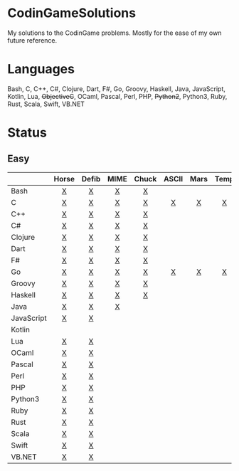 # CodinGameSolutions
My solutions to the CodinGame problems. Mostly for the ease of my own future reference.

# Languages
Bash, C, C++, C#, Clojure, Dart, F#, Go, Groovy, Haskell, Java, JavaScript, Kotlin, Lua, ~~ObjectiveC~~, OCaml, Pascal, Perl, PHP, ~~Python2~~, Python3, Ruby, Rust, Scala, Swift, VB.NET

# Status
## Easy

|            | Horse   | Defib   | MIME    | Chuck  | ASCII  | Mars   | Temp   | Thor | Descent | Onboard |
| ---------- |:-------:|:-------:|:-------:|:------:|:------:|:------:|:------:|:----:|:-------:|:-------:|
| Bash       | [X][1]  | [X][2]  | [X][3]  | [X][4] |        |        |        |      |         |         |
| C          | [X][11] | [X][12] | [X][13] | [X][14]| [X][15]| [X][16]| [X][17]|      |         |         |
| C++        | [X][21] | [X][22] | [X][23] | [X][24]|        |        |        |      |         |         |
| C#         | [X][31] | [X][32] | [X][33] | [X][34]|        |        |        |      |         |         |
| Clojure    | [X][41] | [X][42] | [X][43] | [X][44]|        |        |        |      |         |         |
| Dart       | [X][51] | [X][52] | [X][53] | [X][54]|        |        |        |      |         |         |
| F#         | [X][61] | [X][62] | [X][63] | [X][64]|        |        |        |      |         |         |
| Go         | [X][71] | [X][72] | [X][73] | [X][74]| [X][75]| [X][76]| [X][77]|      |         |         |
| Groovy     | [X][81] | [X][82] | [X][83] | [X][84]|        |        |        |      |         |         |
| Haskell    | [X][91] | [X][92] | [X][93] | [X][94]|        |        |        |      |         |         |
| Java       | [X][101]| [X][102]| [X][103]|        |        |        |        |      |         |         |
| JavaScript | [X][111]| [X][112]|         |        |        |        |        |      |         |         |
| Kotlin     |         |         |         |        |        |        |        |      |         |         |
| Lua        | [X][131]| [X][132]|         |        |        |        |        |      |         |         |
| OCaml      | [X][141]| [X][142]|         |        |        |        |        |      |         |         |
| Pascal     | [X][151]| [X][152]|         |        |        |        |        |      |         |         |
| Perl       | [X][161]| [X][162]|         |        |        |        |        |      |         |         |
| PHP        | [X][171]| [X][172]|         |        |        |        |        |      |         |         |
| Python3    | [X][181]| [X][182]|         |        |        |        |        |      |         |         |
| Ruby       | [X][191]| [X][192]|         |        |        |        |        |      |         |         |
| Rust       | [X][201]| [X][202]|         |        |        |        |        |      |         |         |
| Scala      | [X][211]| [X][212]|         |        |        |        |        |      |         |         |
| Swift      | [X][221]| [X][222]|         |        |        |        |        |      |         |         |
| VB.NET     | [X][231]| [X][232]|         |        |        |        |        |      |         |         |

[1]: Easy/Horse-racing%20Duals/main.bash
[2]: Easy/Defibrillators/main.bash
[3]: Easy/MIME%20Type/main.bash
[4]: Easy/Chuck%20Norris/main.bash

[11]: Easy/Horse-racing%20Duals/main.c
[12]: Easy/Defibrillators/main.c
[13]: Easy/MIME%20Type/main.c
[14]: Easy/Chuck%20Norris/main.c
[15]: Easy/ASCII%20Art/main.c
[16]: Easy/Mars%20Lander/main.c
[17]: Easy/Temperatures/main.c

[21]: Easy/Horse-racing%20Duals/main.cpp
[22]: Easy/Defibrillators/main.cpp
[23]: Easy/MIME%20Type/main.cpp
[24]: Easy/Chuck%20Norris/main.cpp

[31]: Easy/Horse-racing%20Duals/main.cs
[32]: Easy/Defibrillators/main.cs
[33]: Easy/MIME%20Type/main.cs
[34]: Easy/Chuck%20Norris/main.cs

[41]: Easy/Horse-racing%20Duals/main.clj
[42]: Easy/Defibrillators/main.clj
[43]: Easy/MIME%20Type/main.clj
[44]: Easy/Chuck%20Norris/main.clj

[51]: Easy/Horse-racing%20Duals/main.dart
[52]: Easy/Defibrillators/main.dart
[53]: Easy/MIME%20Type/main.dart
[54]: Easy/Chuck%20Norris/main.dart

[61]: Easy/Horse-racing%20Duals/main.fs
[62]: Easy/Defibrillators/main.fs
[63]: Easy/MIME%20Type/main.fs
[64]: Easy/Chuck%20Norris/main.fs

[71]: Easy/Horse-racing%20Duals/main.go
[72]: Easy/Defibrillators/main.go
[73]: Easy/MIME%20Type/main.go
[74]: Easy/Chuck%20Norris/main.go
[75]: Easy/ASCII%20Art/main.go
[76]: Easy/Mars%20Lander/main.go
[77]: Easy/Temperatures/main.go

[81]: Easy/Horse-racing%20Duals/main.groovy
[82]: Easy/Defibrillators/main.groovy
[83]: Easy/MIME%20Type/main.groovy
[84]: Easy/Chuck%20Norris/main.groovy

[91]: Easy/Horse-racing%20Duals/main.hs
[92]: Easy/Defibrillators/main.hs
[93]: Easy/MIME%20Type/main.hs
[94]: Easy/Chuck%20Norris/main.hs

[101]: Easy/Horse-racing%20Duals/main.java
[102]: Easy/Defibrillators/main.java
[103]: Easy/MIME%20Type/main.java

[111]: Easy/Horse-racing%20Duals/main.js
[112]: Easy/Defibrillators/main.js

[131]: Easy/Horse-racing%20Duals/main.lua
[132]: Easy/Defibrillators/main.lua

[141]: Easy/Horse-racing%20Duals/main.ml
[142]: Easy/Defibrillators/main.ml

[151]: Easy/Horse-racing%20Duals/main.pas
[152]: Easy/Defibrillators/main.pas

[161]: Easy/Horse-racing%20Duals/main.pl
[162]: Easy/Defibrillators/main.pl

[171]: Easy/Horse-racing%20Duals/main.php
[172]: Easy/Defibrillators/main.php

[181]: Easy/Horse-racing%20Duals/main.py
[182]: Easy/Defibrillators/main.py

[191]: Easy/Horse-racing%20Duals/main.rb
[192]: Easy/Defibrillators/main.rb

[201]: Easy/Horse-racing%20Duals/main.rs
[202]: Easy/Defibrillators/main.rs

[211]: Easy/Horse-racing%20Duals/main.sc
[212]: Easy/Defibrillators/main.sc

[221]: Easy/Horse-racing%20Duals/main.swift
[222]: Easy/Defibrillators/main.swift

[231]: Easy/Horse-racing%20Duals/main.vb
[232]: Easy/Defibrillators/main.vb

